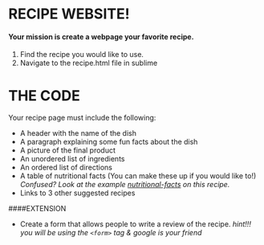 # RECIPE WEBSITE!

#### Your mission is create a webpage your favorite recipe.
1. Find the recipe you would like to use.
2. Navigate to the recipe.html file in sublime

# THE CODE
Your recipe page must include the following:

* A header with the name of the dish
* A paragraph explaining some fun facts about the dish
* A picture of the final product
* An unordered list of ingredients
* An ordered list of directions
* A table of nutritional facts (You can make these up if you would like to!) 
*Confused? Look at the example [nutritional-facts](https://www.bettycrocker.com/recipes/italian-sausage-lasagna/2601a67c-438d-407a-b163-2f57ede06cb9) on this recipe.*
* Links to 3 other suggested recipes 


####EXTENSION
* Create a form that allows people to write a review of the recipe. *hint!!! you will be using the `<form>` tag & google is your friend*